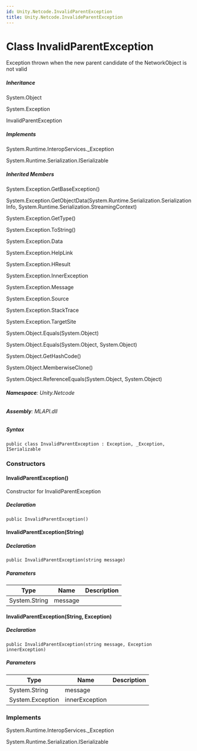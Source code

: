 ```yaml
---
id: Unity.Netcode.InvalidParentException
title: Unity.Netcode.InvalideParentException
---
```


# Class InvalidParentException


Exception thrown when the new parent candidate of the NetworkObject is
not valid







##### Inheritance


System.Object




System.Exception




InvalidParentException






##### Implements



System.Runtime.InteropServices.\_Exception





System.Runtime.Serialization.ISerializable






##### Inherited Members



System.Exception.GetBaseException()





System.Exception.GetObjectData(System.Runtime.Serialization.SerializationInfo,
System.Runtime.Serialization.StreamingContext)





System.Exception.GetType()





System.Exception.ToString()





System.Exception.Data





System.Exception.HelpLink





System.Exception.HResult





System.Exception.InnerException





System.Exception.Message





System.Exception.Source





System.Exception.StackTrace





System.Exception.TargetSite





System.Object.Equals(System.Object)





System.Object.Equals(System.Object, System.Object)





System.Object.GetHashCode()





System.Object.MemberwiseClone()





System.Object.ReferenceEquals(System.Object, System.Object)





###### **Namespace**: Unity.Netcode

###### **Assembly**: MLAPI.dll

##### Syntax


``` lang-csharp
public class InvalidParentException : Exception, _Exception, ISerializable
```



### Constructors

#### InvalidParentException()


Constructor for InvalidParentException






##### Declaration


``` lang-csharp
public InvalidParentException()
```



#### InvalidParentException(String)







##### Declaration


``` lang-csharp
public InvalidParentException(string message)
```



##### Parameters

| Type          | Name    | Description |
|---------------|---------|-------------|
| System.String | message |             |

#### InvalidParentException(String, Exception)







##### Declaration


``` lang-csharp
public InvalidParentException(string message, Exception innerException)
```



##### Parameters

| Type             | Name           | Description |
|------------------|----------------|-------------|
| System.String    | message        |             |
| System.Exception | innerException |             |

### Implements



System.Runtime.InteropServices.\_Exception





System.Runtime.Serialization.ISerializable





